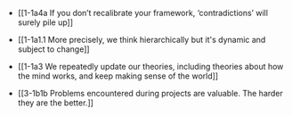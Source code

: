 - [[1-1a4a If you don’t recalibrate your framework, ‘contradictions’ will surely pile up]]
- [[1-1a1.1 More precisely, we think hierarchically but it's dynamic and subject to change]]
- [[1-1a3 We repeatedly update our theories, including theories about how the mind works, and keep making sense of the world]]

- [[3-1b1b Problems encountered during projects are valuable. The harder they are the better.]]